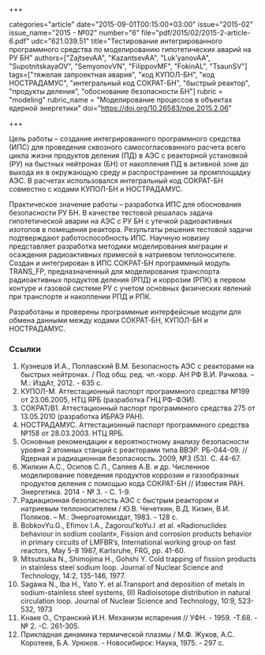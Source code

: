 +++

categories="article"
date="2015-09-01T00:15:00+03:00"
issue="2015-02"
issue_name="2015 - №02"
number="6"
file="pdf/2015/02/2015-2-article-6.pdf"
udc="621.039.51"
title="Тестирование интегрированного программного средства по моделированию гипотетических аварий на РУ БН"
authors=["ZajtsevAA", "KazantsevAA", "Luk’yanovAA", "SupotnitskayaOV", "SemyonovVN", "FilippovMF", "FokinAL", "TsaunSV"]
tags=["тяжелая запроектная авария", "код КУПОЛ-БН", "код НОСТРАДАМУС", "интегральный код СОКРАТ-БН", "быстрый реактор", "продукты деления", "обоснование безопасности БН"]
rubric = "modeling"
rubric_name = "Моделирование процессов в объектах ядерной энергетики"
doi="https://doi.org/10.26583/npe.2015.2.06"

+++

Цель работы – создание интегрированного программного средства (ИПС) для проведения сквозного самосогласованного расчета всего цикла жизни продуктов деления (ПД) в АЭС с реакторной установкой (РУ) на быстных нейтронах (БН) от накопления ПД в активной зоне до выхода их в окружающую среду и распространение за промплощадку АЭС. В расчетах использовался интегральный код СОКРАТ-БН совместно с кодами КУПОЛ-БН и НОСТРАДАМУС.

Практическое значение работы – разработка ИПС для обоснования безопасности РУ БН. В качестве тестовой решалась задача гипотетической аварии на АЭС с РУ БН с утечкой радиоактивных изотопов в помещения реактора. Результаты решения тестовой задачи подтверждают работоспособность ИПС. Научную новизну представляет разработка методики моделирования миграции и осаждения радиоактивных примесей в натриевом теплоносителе. Создан и интегрирован в ИПС СОКРАТ-БН программный модуль TRANS_FP, предназначенный для моделирования транспорта радиоактивных продуктов деления (РПД) и коррозии (РПК) в первом контуре и газовой системе РУ с учетом основных физических явлений при транспорте и накоплении РПД и РПК.

Разработаны и проверены программные интерфейсные модули для обмена данными между кодами СОКРАТ-БН, КУПОЛ-БН и НОСТРАДАМУС.

### Ссылки

1. Кузнецов И.А., Поплавский В.М. Безопасность АЭС с реакторами на быстрых нейтронах. / Под общ. ред. чл.-корр. АН РФ В.И. Рачкова. – М.: ИздАт, 2012. - 635 с.
2. КУПОЛ-М. Аттестационный паспорт программного средства №199 от 23.06.2005, НТЦ ЯРБ (разработка ГНЦ РФ-ФЭИ).
3. СОКРАТ/В1. Аттестационный паспорт программного средства 275 от 13.05.2010 (разработка ИБРАЭ РАН).
4. НОСТРАДАМУС. Аттестационный паспорт программного средства №158 от 28.03.2003. НТЦ ЯРБ.
5. Основные рекомендации к вероятностному анализу безопасности уровня 2 атомных станций с реакторами типа ВВЭР. РБ-044-09. // Ядерная и радиационная безопасность. 2009, №3 (53). С. 44-67.
6. Жилкин А.С., Осипов С.Л., Саляев А.В. и др. Численное моделирование поведения продуктов коррозии и газообразных продуктов деления с помощью кода СОКРАТ-БН // Известия РАН. Энергетика. 2014 - № 3. - С. 1-9.
7. Радиационная безопасность АЭС с быстрым реактором и натриевым теплоносителем / Ю.В. Чечеткин, В.Д. Кизин, В.И. Поляков. – М.: Энергоатомиздат, 1983. - 128 с.
8. BobkovYu.G., Efimov I.A., Zagoroul’koYu.I .et al. «Radionuclides behaviour in sodium coolant», Fission and corrosion products behavior in primary circuits of LMFBR’s, International working group on fast reactors, May 5-8 1987, Karlsruhe, FRG, pp. 41-60.
9. Mitsutsuka N., Shimojima H., Gohshi Y. Cold trapping of fission products in stainless steel sodium loop. Journal of Nuclear Science and Technology, 14:2, 135-146, 1977.
10. Sagawa N., Iba H., Yato Y. et al.Transport and deposition of metals in sodium-stainless steel systems, (II) Radioisotope distribution in natural circulation loop. Journal of Nuclear Science and Technology, 10:9, 523-532, 1973
11. Кнаке О., Странский И.Н. Механизм испарения // УФН. - 1959. -Т.68. - № 2. -С. 261-305.
12. Прикладная динамика термической плазмы / М.Ф. Жуков, А.С. Коротеев, Б.А. Урюков. - Новосибирск: Наука, 1975. - 297 с.